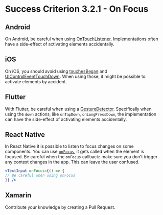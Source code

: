 # Success Criterion 3.2.1 - On Focus

## Android

On Android, be careful when using [OnTouchListener](https://developer.android.com/reference/android/view/View.OnTouchListener). Implementations often have a side-effect of activating elements accidentally.

## iOS

On iOS, you should avoid using [touchesBegan](https://developer.apple.com/documentation/uikit/uiresponder/1621142-touchesbegan) and [UIControlEventTouchDown](https://developer.apple.com/documentation/uikit/uicontrolevents/uicontroleventtouchdown). When using those, it might be possible to activate elements by accident.

## Flutter

With Flutter, be careful when using a [GestureDetector](https://api.flutter.dev/flutter/widgets/GestureDetector-class.html). Specifically when using the `down` actions, like `onTapDown`, `onLongPressDown`, the implementation can have the side-effect of activating elements accidentally.

## React Native

In React Native it is possible to listen to focus changes on some components. You can use [`onFocus`](https://reactnative.dev/docs/next/textinput#onfocus), it gets called when the element is focused. Be careful when the `onFocus` callback: make sure you don't trigger any context changes in the app. This can leave the user confused.

```jsx
<TextInput onFocus={() => {
// Be careful when using onFocus
}} />
```

## Xamarin

Contribute your knowledge by creating a Pull Request.
